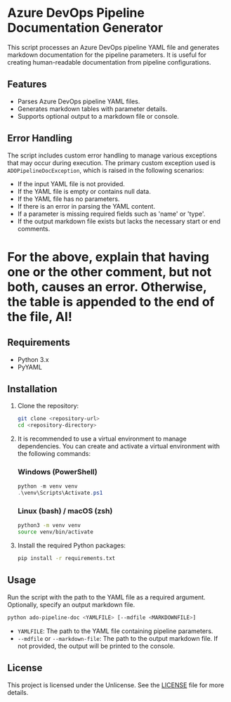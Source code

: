 # Azure DevOps Pipeline Documentation Generator

This script processes an Azure DevOps pipeline YAML file and generates markdown documentation for the pipeline parameters. It is useful for creating human-readable documentation from pipeline configurations.

## Features

- Parses Azure DevOps pipeline YAML files.
- Generates markdown tables with parameter details.
- Supports optional output to a markdown file or console.

## Error Handling

The script includes custom error handling to manage various exceptions that may occur during execution. The primary custom exception used is `ADOPipelineDocException`, which is raised in the following scenarios:

- If the input YAML file is not provided.
- If the YAML file is empty or contains null data.
- If the YAML file has no parameters.
- If there is an error in parsing the YAML content.
- If a parameter is missing required fields such as 'name' or 'type'.
- If the output markdown file exists but lacks the necessary start or end comments.

# For the above, explain that having one or the other comment, but not both, causes an error. Otherwise, the table is appended to the end of the file, AI!

## Requirements

- Python 3.x
- PyYAML

## Installation

1. Clone the repository:

   ```bash
   git clone <repository-url>
   cd <repository-directory>
   ```

2. It is recommended to use a virtual environment to manage dependencies. You can create and activate a virtual environment with the following commands:

   ### Windows (PowerShell)
   ```powershell
   python -m venv venv
   .\venv\Scripts\Activate.ps1
   ```

   ### Linux (bash) / macOS (zsh)
   ```bash
   python3 -m venv venv
   source venv/bin/activate
   ```

3. Install the required Python packages:

   ```bash
   pip install -r requirements.txt
   ```

## Usage

Run the script with the path to the YAML file as a required argument. Optionally, specify an output markdown file.

```bash
python ado-pipeline-doc <YAMLFILE> [--mdfile <MARKDOWNFILE>]
```

- `YAMLFILE`: The path to the YAML file containing pipeline parameters.
- `--mdfile` or `--markdown-file`: The path to the output markdown file. If not provided, the output will be printed to the console.

## License

This project is licensed under the Unlicense. See the [LICENSE](LICENSE) file for more details.
